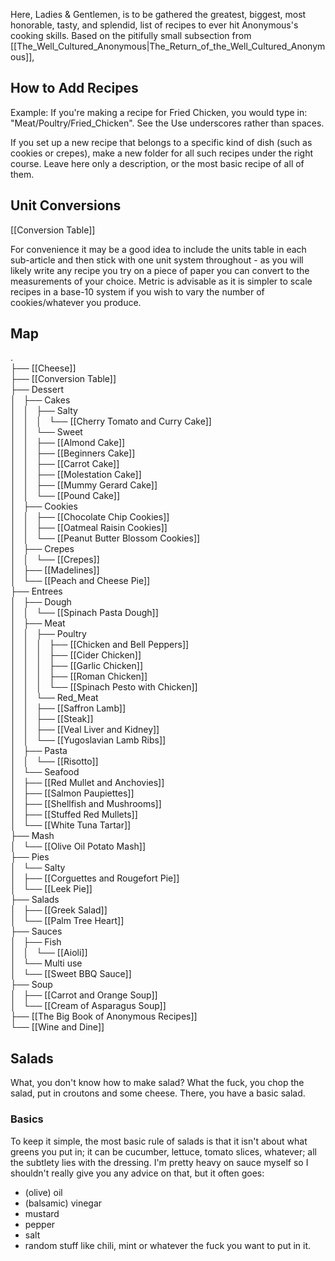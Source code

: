 Here, Ladies & Gentlemen, is to be gathered the greatest, biggest, most honorable, tasty, and splendid, list of recipes to ever hit Anonymous's cooking skills. Based on the pitifully small subsection from [[The_Well_Cultured_Anonymous|The_Return_of_the_Well_Cultured_Anonymous]], 

## How to Add Recipes

Example: If you're making a recipe for Fried Chicken, you would type in: "Meat/Poultry/Fried_Chicken". See the  Use underscores rather than spaces.

If you set up a new recipe that belongs to a specific kind of dish (such as cookies or crepes), make a new folder for all such recipes under the right course. Leave here only a description, or the most basic recipe of all of them.

## Unit Conversions

[[Conversion Table]]

For convenience it may be a good idea to include the units table in each sub-article and then stick with one unit system throughout - as you will likely write any recipe you try on a piece of paper you can convert to the measurements of your choice. Metric is advisable as it is simpler to scale recipes in a base-10 system if you wish to vary the number of cookies/whatever you produce.

## Map
.  
├── [[Cheese]]  
├── [[Conversion Table]]  
├── Dessert  
│   ├── Cakes  
│   │   ├── Salty  
│   │   │   └── [[Cherry Tomato and Curry Cake]]  
│   │   └── Sweet  
│   │       ├── [[Almond Cake]]  
│   │       ├── [[Beginners Cake]]  
│   │       ├── [[Carrot Cake]]  
│   │       ├── [[Molestation Cake]]  
│   │       ├── [[Mummy Gerard Cake]]  
│   │       └── [[Pound Cake]]  
│   ├── Cookies  
│   │   ├── [[Chocolate Chip Cookies]]  
│   │   ├── [[Oatmeal Raisin Cookies]]  
│   │   └── [[Peanut Butter Blossom Cookies]]  
│   ├── Crepes  
│   │   └── [[Crepes]]  
│   ├── [[Madelines]]  
│   └── [[Peach and Cheese Pie]]  
├── Entrees  
│   ├── Dough  
│   │   └── [[Spinach Pasta Dough]]  
│   ├── Meat  
│   │   ├── Poultry  
│   │   │   ├── [[Chicken and Bell Peppers]]  
│   │   │   ├── [[Cider Chicken]]  
│   │   │   ├── [[Garlic Chicken]]  
│   │   │   ├── [[Roman Chicken]]  
│   │   │   └── [[Spinach Pesto with Chicken]]  
│   │   └── Red_Meat  
│   │       ├── [[Saffron Lamb]]  
│   │       ├── [[Steak]]  
│   │       ├── [[Veal Liver and Kidney]]  
│   │       └── [[Yugoslavian Lamb Ribs]]  
│   ├── Pasta  
│   │   └── [[Risotto]]  
│   └── Seafood  
│       ├── [[Red Mullet and Anchovies]]  
│       ├── [[Salmon Paupiettes]]  
│       ├── [[Shellfish and Mushrooms]]  
│       ├── [[Stuffed Red Mullets]]  
│       └── [[White Tuna Tartar]]  
├── Mash  
│   └── [[Olive Oil Potato Mash]]  
├── Pies  
│   └── Salty  
│       ├── [[Corguettes and Rougefort Pie]]  
│       └── [[Leek Pie]]  
├── Salads  
│   ├── [[Greek Salad]]  
│   └── [[Palm Tree Heart]]  
├── Sauces  
│   ├── Fish  
│   │   └── [[Aioli]]  
│   └── Multi use  
│       └── [[Sweet BBQ Sauce]]  
├── Soup  
│   ├── [[Carrot and Orange Soup]]  
│   └── [[Cream of Asparagus Soup]]  
├── [[The Big Book of Anonymous Recipes]]  
└── [[Wine and Dine]]  

## Salads

What, you don't know how to make salad? What the fuck, you chop the salad, put in croutons and some cheese. There, you have a basic salad.

### Basics

To keep it simple, the most basic rule of salads is that it isn't about what greens you put in; it can be cucumber, lettuce, tomato slices, whatever; all the subtlety lies with the dressing. I'm pretty heavy on sauce myself so I shouldn't really give you any advice on that, but it often goes:

* (olive) oil
* (balsamic) vinegar
* mustard
* pepper
* salt
* random stuff like chili, mint or whatever the fuck you want to put in it.